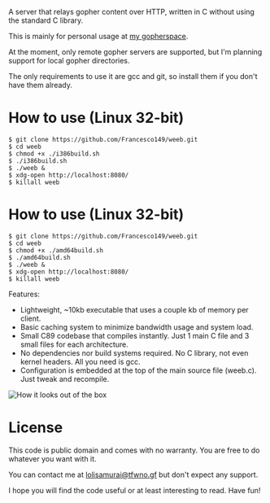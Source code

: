 A server that relays gopher content over HTTP, written in C without
using the standard C library.

This is mainly for personal usage at
[my gopherspace](http://weeb.ddns.net/).

At the moment, only remote gopher servers are supported, but I'm
planning support for local gopher directories.

The only requirements to use it are gcc and git, so install them
if you don't have them already.

# How to use (Linux 32-bit)
```
$ git clone https://github.com/Francesco149/weeb.git
$ cd weeb
$ chmod +x ./i386build.sh
$ ./i386build.sh
$ ./weeb &
$ xdg-open http://localhost:8080/
$ killall weeb
```

# How to use (Linux 32-bit)
```
$ git clone https://github.com/Francesco149/weeb.git
$ cd weeb
$ chmod +x ./amd64build.sh
$ ./amd64build.sh
$ ./weeb &
$ xdg-open http://localhost:8080/
$ killall weeb
```

Features:
* Lightweight, ~10kb executable that uses a couple kb of memory per
  client.
* Basic caching system to minimize bandwidth usage and system load.
* Small C89 codebase that compiles instantly. Just 1 main C file
  and 3 small files for each architecture.
* No dependencies nor build systems required. No C library, not
  even kernel headers. All you need is gcc.
* Configuration is embedded at the top of the main source file
  (weeb.c). Just tweak and recompile.

![How it looks out of the box](http://www.hnng.moe/f/KFb)

# License
This code is public domain and comes with no warranty. You are free
to do whatever you want with it.

You can contact me at
[lolisamurai@tfwno.gf](mailto:lolisamurai@tfwno.gf) but don't
expect any support.

I hope you will find the code useful or at least interesting to
read. Have fun!
